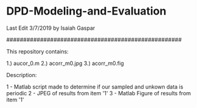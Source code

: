 # DPD-Modeling-and-Evaluation

Last Edit 3/7/2019 by Isaiah Gaspar

####################################################

This repository contains:

1.) aucor_0.m
2.) acorr_m0.jpg
3.) acorr_m0.fig

Description:

1 - Matlab script made to determine if our sampled and unkown data is periodic
2 - JPEG of results from item '1'
3 - Matlab Figure of results from item '1'

